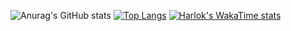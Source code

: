 ![Anurag's GitHub stats](https://github-readme-stats.vercel.app/api?username=RenanMRb&show=reviews,discussions_started,discussions_answered,prs_merged,prs_merged_percentage&show_icons=true&title_color=44FF00&icon_color=44FF00&text_color=00FFFF&bg_color=000000&border_color=00FFFF&border&card_width=500px)
[![Top Langs](https://github-readme-stats.vercel.app/api/top-langs/?username=RenanMRb&layout=donut-vertical&show_icons=true&title_color=44FF00&icon_color=44FF00&text_color=00FFFF&bg_color=000000&border_color=00FFFF&border)](https://github.com/RenanMRb/github-readme-stats)
[![Harlok's WakaTime stats](https://github-readme-stats.vercel.app/api/wakatime?username=RenanMRb&show=reviews,discussions_started,discussions_answered,prs_merged,prs_merged_percentage&show_icons=true&title_color=44FF00&icon_color=44FF00&text_color=00FFFF&bg_color=000000&border_color=00FFFF&border&card_width=500px)](https://github.com/RenanMRb/github-readme-stats)

